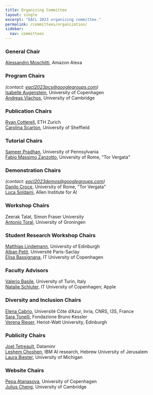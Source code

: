 ```yaml
---
title: Organizing Committee
layout: single
excerpt: "EACL 2023 organizing committee."
permalink: /committees/organization/
sidebar:
  nav: committees
---
```


### General Chair
<a href="http://disi.unitn.it/~moschitti/">Alessandro Moschitti</a>, Amazon Alexa

### Program Chairs 
<i>(contact: <a href = "mailto:eacl2023pcs@googlegroups.com">eacl2023pcs@googlegroups.com</a>)</i><br />
<a href="http://isabelleaugenstein.github.io/">Isabelle Augenstein</a>, University of Copenhagen<br />
<a href="https://andreasvlachos.github.io/">Andreas Vlachos</a>, University of Cambridge<br />
<!-- <a href="/committees/program">Senior Area Chairs</a>
 -->

### Publication Chairs
<a href="mailto:ryan.cotterell@inf.ethz.ch/">Ryan Cotterell</a>, ETH Zurich<br />
<a href="mailto:c.scarton@sheffield.ac.uk/">Carolina Scarton</a>, University of Sheffield<br />

### Tutorial Chairs
<a href="https://cemantix.org/">Sameer Pradhan</a>, University of Pennsylvania <br/>
<a href="http://art.uniroma2.it/zanzotto/">Fabio Massimo Zanzotto</a>, University of Rome, "Tor Vergata"


### Demonstration Chairs
<i>(contact: <a href = "mailto:eacl2023demos@googlegroups.com">eacl2023demos@googlegroups.com</a>)</i><br />
<a href="http://sag.art.uniroma2.it/people/croce/">Danilo Croce</a>, University of Rome, "Tor Vergata"<br/>
<a href="https://soldaini.net/">Luca Soldaini</a>, Allen Institute for AI


### Workshop Chairs
Zeerak Talat, Simon Fraser University<br/>
<a href="https://antoniotor.al/">Antonio Toral</a>, University of Groningen

### Student Research Workshop Chairs
<a href="mailto:m.m.lindemann@sms.ed.ac.uk">Matthias Lindemann</a>, University of Edinburgh<br/>
<a href="mailto:alban.petit@universite-paris-saclay.fr">Alban Petit</a>, Université Paris-Saclay<br/>
<a href="mailto:elba@itu.dk">Elisa Bassignana</a>, IT University of Copenhagen<br/>

### Faculty Advisors
<a href="mailto:valerio.basile@unito.it">Valerio Basile</a>, University of Turin, Italy<br/>
<a href="mailto:natschluter@apple.com">Natalie Schluter</a>, IT University of Copenhagen; Apple<br/>

### Diversity and Inclusion Chairs
<a href="mailto:elena.cabrio@univ-cotedazur.fr/">Elena Cabrio</a>, Université Côte d’Azur, Inria, CNRS, I3S, France<br/>
<a href="mailto:satonelli@fbk.eu/">Sara Tonelli</a>, Fondazione Bruno Kessler <br/>
<a href="mailto:vrieser1@gmail.com/">Verena Rieser</a>, Heriot-Watt University, Edinburgh<br/>

### Publicity Chairs
<a href="https://www.cs.rochester.edu/~tetreaul/">Joel Tetreault</a>, Dataminr<br/>
<a href="https://ktilana.wixsite.com/leshem-choshen">Leshem Choshen</a>, IBM AI research, Hebrew University of Jerusalem <br/>
<a href="https://www.laurabiester.com/">Laura Biester</a>, University of Michigan

### Website Chairs
<a href="https://apepa.github.io/">Pepa Atanasova</a>, University of Copenhagen<br/>
<a href="https://www.linkedin.com/in/julius-cheng-0040799/">Julius Cheng</a>, University of Cambridge


